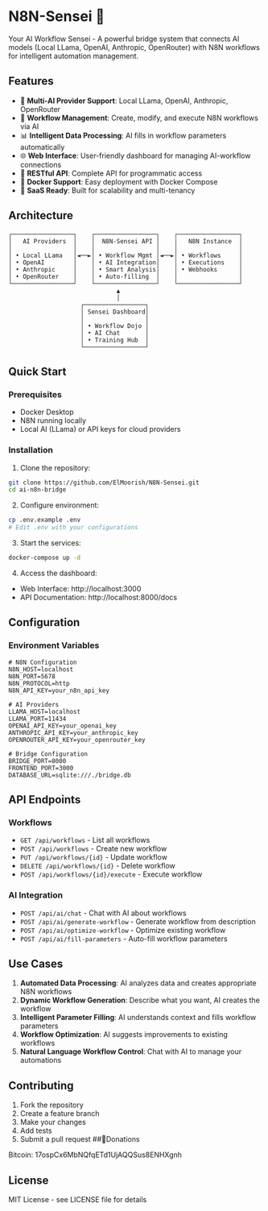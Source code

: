 # N8N-Sensei 🥋

Your AI Workflow Sensei - A powerful bridge system that connects AI models (Local LLama, OpenAI, Anthropic, OpenRouter) with N8N workflows for intelligent automation management.

## Features

- 🤖 **Multi-AI Provider Support**: Local LLama, OpenAI, Anthropic, OpenRouter
- 🔄 **Workflow Management**: Create, modify, and execute N8N workflows via AI
- 📊 **Intelligent Data Processing**: AI fills in workflow parameters automatically
- 🌐 **Web Interface**: User-friendly dashboard for managing AI-workflow connections
- 🔌 **RESTful API**: Complete API for programmatic access
- 🐳 **Docker Support**: Easy deployment with Docker Compose
- 💼 **SaaS Ready**: Built for scalability and multi-tenancy

## Architecture

```
┌─────────────────┐    ┌─────────────────┐    ┌─────────────────┐
│   AI Providers  │    │  N8N-Sensei API │    │   N8N Instance  │
│                 │    │                 │    │                 │
│ • Local LLama   │◄──►│ • Workflow Mgmt │◄──►│ • Workflows     │
│ • OpenAI        │    │ • AI Integration│    │ • Executions    │
│ • Anthropic     │    │ • Smart Analysis│    │ • Webhooks      │
│ • OpenRouter    │    │ • Auto-filling  │    │                 │
└─────────────────┘    └─────────────────┘    └─────────────────┘
                              ▲
                              │
                    ┌─────────────────┐
                    │ Sensei Dashboard│
                    │                 │
                    │ • Workflow Dojo │
                    │ • AI Chat       │
                    │ • Training Hub  │
                    └─────────────────┘
```

## Quick Start

### Prerequisites

- Docker Desktop
- N8N running locally
- Local AI (LLama) or API keys for cloud providers

### Installation

1. Clone the repository:
```bash
git clone https://github.com/ElMoorish/N8N-Sensei.git
cd ai-n8n-bridge
```

2. Configure environment:
```bash
cp .env.example .env
# Edit .env with your configurations
```

3. Start the services:
```bash
docker-compose up -d
```

4. Access the dashboard:
- Web Interface: http://localhost:3000
- API Documentation: http://localhost:8000/docs

## Configuration

### Environment Variables

```env
# N8N Configuration
N8N_HOST=localhost
N8N_PORT=5678
N8N_PROTOCOL=http
N8N_API_KEY=your_n8n_api_key

# AI Providers
LLAMA_HOST=localhost
LLAMA_PORT=11434
OPENAI_API_KEY=your_openai_key
ANTHROPIC_API_KEY=your_anthropic_key
OPENROUTER_API_KEY=your_openrouter_key

# Bridge Configuration
BRIDGE_PORT=8000
FRONTEND_PORT=3000
DATABASE_URL=sqlite:///./bridge.db
```

## API Endpoints

### Workflows
- `GET /api/workflows` - List all workflows
- `POST /api/workflows` - Create new workflow
- `PUT /api/workflows/{id}` - Update workflow
- `DELETE /api/workflows/{id}` - Delete workflow
- `POST /api/workflows/{id}/execute` - Execute workflow

### AI Integration
- `POST /api/ai/chat` - Chat with AI about workflows
- `POST /api/ai/generate-workflow` - Generate workflow from description
- `POST /api/ai/optimize-workflow` - Optimize existing workflow
- `POST /api/ai/fill-parameters` - Auto-fill workflow parameters

## Use Cases

1. **Automated Data Processing**: AI analyzes data and creates appropriate N8N workflows
2. **Dynamic Workflow Generation**: Describe what you want, AI creates the workflow
3. **Intelligent Parameter Filling**: AI understands context and fills workflow parameters
4. **Workflow Optimization**: AI suggests improvements to existing workflows
5. **Natural Language Workflow Control**: Chat with AI to manage your automations

## Contributing

1. Fork the repository
2. Create a feature branch
3. Make your changes
4. Add tests
5. Submit a pull request
##🙏Donations 


Bitcoin: 17ospCx6MbNQfqETd1UjAQQSus8ENHXgnh


## License

MIT License - see LICENSE file for details
